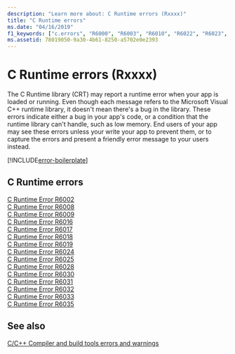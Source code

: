 ```yaml
---
description: "Learn more about: C Runtime errors (Rxxxx)"
title: "C Runtime errors"
ms.date: "04/16/2019"
f1_keywords: ["c.errors", "R6000", "R6003", "R6010", "R6022", "R6023", "R6034"]
ms.assetid: 78019050-9a30-4b61-8250-a5702e0e2393
---
```

# C Runtime errors (Rxxxx)

The C Runtime library (CRT) may report a runtime error when your app is loaded or running. Even though each message refers to the Microsoft Visual C++ runtime library, it doesn't mean there's a bug in the library. These errors indicate either a bug in your app's code, or a condition that the runtime library can't handle, such as low memory. End users of your app may see these errors unless your write your app to prevent them, or to capture the errors and present a friendly error message to your users instead.

[!INCLUDE[error-boilerplate](../../error-messages/includes/error-boilerplate.md)]

## C Runtime errors

[C Runtime Error R6002](../../error-messages/tool-errors/c-runtime-error-r6002.md) \
[C Runtime Error R6008](../../error-messages/tool-errors/c-runtime-error-r6008.md) \
[C Runtime Error R6009](../../error-messages/tool-errors/c-runtime-error-r6009.md) \
[C Runtime Error R6016](../../error-messages/tool-errors/c-runtime-error-r6016.md) \
[C Runtime Error R6017](../../error-messages/tool-errors/c-runtime-error-r6017.md) \
[C Runtime Error R6018](../../error-messages/tool-errors/c-runtime-error-r6018.md) \
[C Runtime Error R6019](../../error-messages/tool-errors/c-runtime-error-r6019.md) \
[C Runtime Error R6024](../../error-messages/tool-errors/c-runtime-error-r6024.md) \
[C Runtime Error R6025](../../error-messages/tool-errors/c-runtime-error-r6025.md) \
[C Runtime Error R6028](../../error-messages/tool-errors/c-runtime-error-r6028.md) \
[C Runtime Error R6030](../../error-messages/tool-errors/c-runtime-error-r6030.md) \
[C Runtime Error R6031](../../error-messages/tool-errors/c-runtime-error-r6031.md) \
[C Runtime Error R6032](../../error-messages/tool-errors/c-runtime-error-r6032.md) \
[C Runtime Error R6033](../../error-messages/tool-errors/c-runtime-error-r6033.md) \
[C Runtime Error R6035](../../error-messages/tool-errors/c-runtime-error-r6035.md)

## See also

[C/C++ Compiler and build tools errors and warnings](../compiler-errors-1/c-cpp-build-errors.md)
